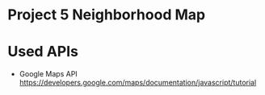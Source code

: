 # Project 5 Neighborhood Map 

# Used APIs
* Google Maps API https://developers.google.com/maps/documentation/javascript/tutorial
